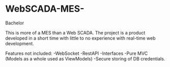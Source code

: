 # WebSCADA-MES-
Bachelor

This is more of a MES than a Web SCADA.
The project is a product developed in a short time with little to no experience with real-time web development.

Features not included:
-WebSocket
-RestAPI
-Interfaces
-Pure MVC (Models as a whole used as ViewModels)
-Secure storing of DB credentials.

